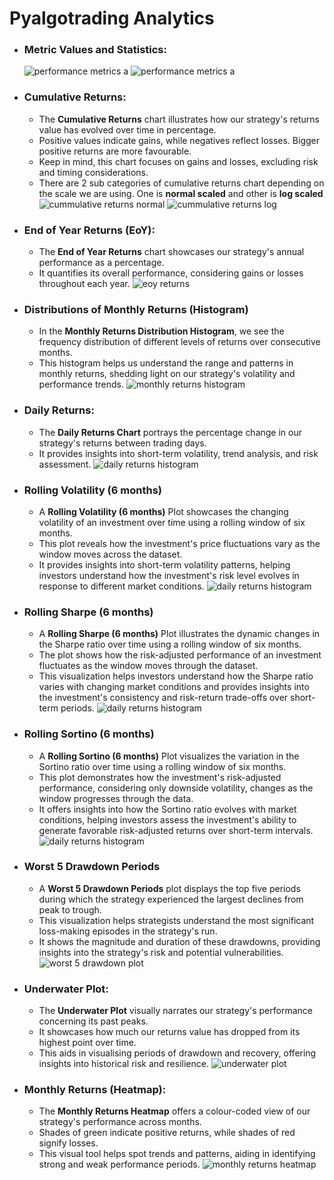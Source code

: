 # Pyalgotrading Analytics
- ### Metric Values and Statistics:
    ![performance metrics a](imgs/performance_metrics_a.png)
    ![performance metrics a](imgs/performance_metrics_b.png)

- ### Cumulative Returns:
    - The **Cumulative Returns** chart illustrates how our strategy's returns value has evolved over time in percentage. 
    - Positive values indicate gains, while negatives reflect losses. Bigger positive returns are more favourable. 
    - Keep in mind, this chart focuses on gains and losses, excluding risk and timing considerations.
    - There are 2 sub categories of cumulative returns chart depending on the scale we are using. One is **normal scaled** and other is **log scaled**
        ![cummulative returns normal](imgs/cummulative_returns_normal.png)
        ![cummulative returns log](imgs/cummulative_returns_log.png)
   
- ### End of Year Returns (EoY):
    - The **End of Year Returns** chart showcases our strategy's annual performance as a percentage. 
    - It quantifies its overall performance, considering gains or losses throughout each year.
        ![eoy returns](imgs/eoy_returns.png)

- ### Distributions of Monthly Returns (Histogram)
    - In the **Monthly Returns Distribution Histogram**, we see the frequency distribution of different levels of returns over consecutive months. 
    - This histogram helps us understand the range and patterns in monthly returns, shedding light on our strategy's volatility and performance trends.
        ![monthly returns histogram](imgs/monthly_returns_histogram.png)

- ### Daily Returns:
    - The **Daily Returns Chart** portrays the percentage change in our strategy's returns between trading days. 
    - It provides insights into short-term volatility, trend analysis, and risk assessment.
        ![daily returns histogram](imgs/daily_returns.png)

- ### Rolling Volatility (6 months)
    - A **Rolling Volatility (6 months)** Plot showcases the changing volatility of an investment over time using a rolling window of six months. 
    - This plot reveals how the investment's price fluctuations vary as the window moves across the dataset. 
    - It provides insights into short-term volatility patterns, helping investors understand how the investment's risk level evolves in response to different market conditions.
        ![daily returns histogram](imgs/rolling_volatility.png)

- ### Rolling Sharpe (6 months)
    - A **Rolling Sharpe (6 months)** Plot illustrates the dynamic changes in the Sharpe ratio over time using a rolling window of six months. 
    - The plot shows how the risk-adjusted performance of an investment fluctuates as the window moves through the dataset. 
    - This visualization helps investors understand how the Sharpe ratio varies with changing market conditions and provides insights into the investment's consistency and risk-return trade-offs over short-term periods.
        ![daily returns histogram](imgs/rolling_sharpe.png)

- ### Rolling Sortino (6 months)
    - A **Rolling Sortino (6 months)** Plot visualizes the variation in the Sortino ratio over time using a rolling window of six months. 
    - This plot demonstrates how the investment's risk-adjusted performance, considering only downside volatility, changes as the window progresses through the data. 
    - It offers insights into how the Sortino ratio evolves with market conditions, helping investors assess the investment's ability to generate favorable risk-adjusted returns over short-term intervals.
        ![daily returns histogram](imgs/rolling_sortino.png)

- ### Worst 5 Drawdown Periods
    - A **Worst 5 Drawdown Periods** plot displays the top five periods during which the strategy experienced the largest declines from peak to trough. 
    - This visualization helps strategists understand the most significant loss-making episodes in the strategy's run. 
    - It shows the magnitude and duration of these drawdowns, providing insights into the strategy's risk and potential vulnerabilities.
       ![worst 5 drawdown plot](imgs/worst_5_drawdown_plot.png)

- ### Underwater Plot:
    - The **Underwater Plot** visually narrates our strategy's performance concerning its past peaks. 
    - It showcases how much our returns value has dropped from its highest point over time. 
    - This aids in visualising periods of drawdown and recovery, offering insights into historical risk and resilience.
       ![underwater plot](imgs/underwater_plot.png)

- ### Monthly Returns (Heatmap):
    - The **Monthly Returns Heatmap** offers a colour-coded view of our strategy's performance across months. 
    - Shades of green indicate positive returns, while shades of red signify losses. 
    - This visual tool helps spot trends and patterns, aiding in identifying strong and weak performance periods.
       ![monthly returns heatmap](imgs/monthly_returns_heatmap.png)

[//]: # (- ### Return Quantiles)

